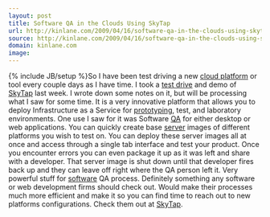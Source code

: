 ```yaml
---
layout: post
title: Software QA in the Clouds Using SkyTap
url: http://kinlane.com/2009/04/16/software-qa-in-the-clouds-using-skytap/
source: http://kinlane.com/2009/04/16/software-qa-in-the-clouds-using-skytap/
domain: kinlane.com
image: 
---
```

{% include JB/setup %}So I have been test driving a new <a class="zem_slink" title="Cloud Computing" rel="wikinvest" href="http://www.wikinvest.com/concept/Cloud_Computing">cloud platform</a> or tool every couple days as I have time. I took a <a class="zem_slink" title="Test drive" rel="wikipedia" href="http://en.wikipedia.org/wiki/Test_drive">test drive</a> and demo of <a href="http://sites.google.com/a/kinlane.com/cloud-computing/players/skytap">SkyTap</a> last week. I wrote down some notes on it, but will be processing what I saw for some time. It is a very innovative platform that allows you to deploy Infrastructure as a Service for <a class="zem_slink" title="Software prototyping" rel="wikipedia" href="http://en.wikipedia.org/wiki/Software_prototyping">prototyping</a>, test, and laboratory environments. One use I saw for it was Software <a class="zem_slink" title="Quality assurance" rel="wikipedia" href="http://en.wikipedia.org/wiki/Quality_assurance">QA</a> for either desktop or web applications. You can quickly create base <a class="zem_slink" title="Server (computing)" rel="wikipedia" href="http://en.wikipedia.org/wiki/Server_%28computing%29">server</a> images of different platforms you wish to test on. You can deploy these server images all at once and access through a single tab interface and test your product. Once you encounter errors you can even package it up as it was left and share with a developer. That server image is shut down until that developer fires back up and they can leave off right where the QA person left it. Very powerful stuff for <a class="zem_slink" title="Computer software" rel="wikipedia" href="http://en.wikipedia.org/wiki/Computer_software">software</a> QA process. Definitely something any software or web development firms should check out. Would make their processes much more efficient and make it so you can find time to reach out to new platforms configurations. Check them out at <a href="http://www.skytap.com">SkyTap</a>.
<form>
     <input id="gwProxy" type="hidden" /><!--Session data--><input id="jsProxy" onclick="jsCall();" type="hidden" />
</form>